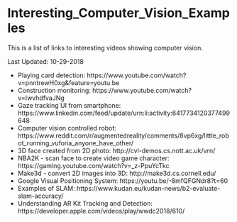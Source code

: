 # Interesting_Computer_Vision_Examples
This is a list of links to interesting videos showing computer vision.

Last Updated: 10-29-2018

<ul>
  <li>
    Playing card detection: https://www.youtube.com/watch?v=pnntrewH0xg&feature=youtu.be
  </li>
  <li>
    Construction monitoring: https://www.youtube.com/watch?v=IwvhdfvaJNg
  </li>
  <li>
    Gaze tracking UI from smartphone: https://www.linkedin.com/feed/update/urn:li:activity:6417734120377499648
  </li>
  <li>
    Computer vision controlled robot: https://www.reddit.com/r/augmentedreality/comments/8vp6xg/little_robot_running_vuforia_anyone_have_other/
  </li>
  <li>
    3D face created from 2D photo: http://cvl-demos.cs.nott.ac.uk/vrn/
  </li>
  <li>
    NBA2K - scan face to create video game character: https://gaming.youtube.com/watch?v=_z-PpuYcTkc
  </li>
  <li>
    Make3d - convert 2D images into 3D: http://make3d.cs.cornell.edu/
  </li>
  <li>
    Google Visual Positioning System: https://youtu.be/-8mfQFGNdr8?t=60
  </li>
  <li>
    Examples of SLAM: https://www.kudan.eu/kudan-news/b2-evaluate-slam-accuracy/
  </li>
  <li>
    Understanding AR Kit Tracking and Detection: https://developer.apple.com/videos/play/wwdc2018/610/
  </li>
</ul>
